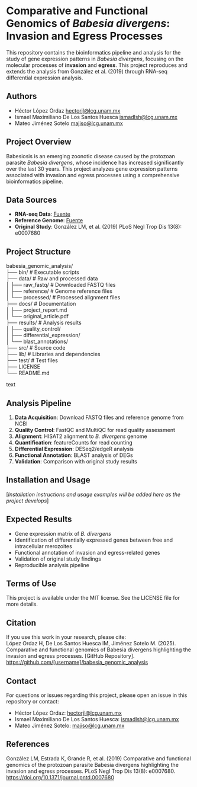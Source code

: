 # Comparative and Functional Genomics of *Babesia divergens*: Invasion and Egress Processes

This repository contains the bioinformatics pipeline and analysis for the study of gene expression patterns in *Babesia divergens*, focusing on the molecular processes of **invasion** and **egress**. This project reproduces and extends the analysis from González et al. (2019) through RNA-seq differential expression analysis.

## Authors

- Héctor López Ordaz <hectorjl@lcg.unam.mx>
- Ismael Maximiliano De Los Santos Huesca <ismadlsh@lcg.unam.mx>
- Mateo Jiménez Sotelo <majiso@lcg.unam.mx>

## Project Overview

Babesiosis is an emerging zoonotic disease caused by the protozoan parasite *Babesia divergens*, whose incidence has increased significantly over the last 30 years. This project analyzes gene expression patterns associated with invasion and egress processes using a comprehensive bioinformatics pipeline.

## Data Sources

- **RNA-seq Data**: [Fuente](link)
- **Reference Genome**: [Fuente](link)
- **Original Study**: González LM, et al. (2019) PLoS Negl Trop Dis 13(8): e0007680

## Project Structure

babesia_genomic_analysis/  
├── bin/ # Executable scripts  
├── data/ # Raw and processed data  
│ ├── raw_fastq/ # Downloaded FASTQ files  
│ ├── reference/ # Genome reference files  
│ └── processed/ # Processed alignment files  
├── docs/ # Documentation  
│ ├── project_report.md  
│ └── original_article.pdf  
├── results/ # Analysis results  
│ ├── quality_control/  
│ ├── differential_expression/  
│ └── blast_annotations/  
├── src/ # Source code  
├── lib/ # Libraries and dependencies  
├── test/ # Test files  
├── LICENSE  
└── README.md

text

## Analysis Pipeline

1.  **Data Acquisition**: Download FASTQ files and reference genome from NCBI
2.  **Quality Control**: FastQC and MultiQC for read quality assessment
3.  **Alignment**: HISAT2 alignment to *B. divergens* genome
4.  **Quantification**: featureCounts for read counting
5.  **Differential Expression**: DESeq2/edgeR analysis
6.  **Functional Annotation**: BLAST analysis of DEGs
7.  **Validation**: Comparison with original study results

## Installation and Usage

[*Installation instructions and usage examples will be added here as the project develops*]

## Expected Results

- Gene expression matrix of *B. divergens*
- Identification of differentially expressed genes between free and intracellular merozoites
- Functional annotation of invasion and egress-related genes
- Validation of original study findings
- Reproducible analysis pipeline

## Terms of Use

This project is available under the MIT license. See the LICENSE file for more details.

## Citation

If you use this work in your research, please cite:  
López Ordaz H, De Los Santos Huesca IM, Jiménez Sotelo M. (2025). Comparative and functional genomics of Babesia divergens highlighting the invasion and egress processes. [GitHub Repository]. https://github.com/[username]/babesia_genomic_analysis

## Contact

For questions or issues regarding this project, please open an issue in this repository or contact:
- Héctor López Ordaz: hectorjl@lcg.unam.mx
- Ismael Maximiliano De Los Santos Huesca: ismadlsh@lcg.unam.mx
- Mateo Jiménez Sotelo: majiso@lcg.unam.mx

## References

González LM, Estrada K, Grande R, et al. (2019) Comparative and functional genomics of the protozoan parasite Babesia divergens highlighting the invasion and egress processes. PLoS Negl Trop Dis 13(8): e0007680. https://doi.org/10.1371/journal.pntd.0007680
